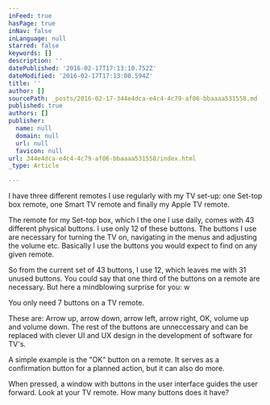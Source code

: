 ```yaml
---
inFeed: true
hasPage: true
inNav: false
inLanguage: null
starred: false
keywords: []
description: ''
datePublished: '2016-02-17T17:13:10.752Z'
dateModified: '2016-02-17T17:13:08.594Z'
title: ''
author: []
sourcePath: _posts/2016-02-17-344e4dca-e4c4-4c79-af06-bbaaaa531558.md
published: true
authors: []
publisher:
  name: null
  domain: null
  url: null
  favicon: null
url: 344e4dca-e4c4-4c79-af06-bbaaaa531558/index.html
_type: Article

---
```

I have three different remotes I use regularly with my TV set-up: one Set-top box remote, one Smart TV remote and finally my Apple TV remote.

The remote for my Set-top box, which I the one I use daily, comes with 43 different physical buttons. I use only 12 of these buttons. The buttons I use are necessary for turning the TV on, navigating in the menus and adjusting the volume etc. Basically I use the buttons you would expect to find on any given remote. 

So from the current set of 43 buttons, I use 12, which leaves me with 31 unused buttons. You could say that one third of the buttons on a remote are necessary. But here a mindblowing surprise for you: w

You only need 7 buttons on a TV remote. 

These are: Arrow up, arrow down, arrow left, arrow right, OK, volume up and volume down. 
The rest of the buttons are unneccessary and can be replaced with clever UI and UX design in the development of software for TV's. 

A simple example is the "OK" button on a remote. It serves as a confirmation button for a planned action, but it can also do more. 

When pressed, a window with buttons in the user interface guides the user forward. 
Look at your TV remote. How many buttons does it have?
